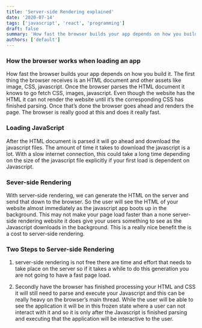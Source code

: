 ```yaml
---
title: 'Server-side Rendering explained'
date: '2020-07-14'
tags: ['javascript', 'react', 'programming']
draft: false
summary: 'How fast the browser builds your app depends on how you build it. The first thing the browser receives is an HTML document and other assets like image, CSS, javascript.'
authors: ['default']
---
```


### How the browser works when loading an app

How fast the browser builds your app depends on how you build it. The first thing the browser receives is an HTML document and other assets like image, CSS, javascript. Once the browser parses the HTML document it knows to go fetch CSS, images, javascript. Even though the website has the HTML it can not render the website until it’s the corresponding CSS has finished parsing. Once that’s done the browser goes ahead and renders the page. The browser is really good at this and does it really fast.

### Loading JavaScript

After the HTML document is parsed it will go ahead and download the javascript files. The amount of time it takes to download the javascript is a lot. With a slow internet connection, this could take a long time depending on the size of the javascript file explicitly if your first load is dependent on Javascript.

### Sever-side Rendering

With server-side rendering, we can generate the HTML on the server and send that down to the browser. So the user will see the HTML of your website almost immediately as the javascript app boots up in the background. This may not make your page load faster than a none server-side rendering website it does give your users something to see as the Javascript downloads in the background. This is a really nice benefit the is a cost to server-side rendering.

### Two Steps to Server-side Rendering

1. server-side rendering is not free there are time and effort that needs to take place on the server so if it takes a while to do this generation you are not going to have a fast page load.

2. Secondly have the browser has finished processing your HTML and CSS it will still need to parse and execute your Javascript and this can be really heavy on the browser’s main thread. While the user will be able to see the application it will be in this frozen state where a user can not interact with it and so it is only after the Javascript is finished parsing and executing that the application will be interactive to the user.
